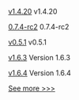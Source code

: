 
[v1.4.20](https://github.com/hyperledger/fabric-sdk-node/releases/tag/v1.4.20) v1.4.20

[0.7.4-rc2](https://github.com/hyperledger/aries-cloudagent-python/releases/tag/0.7.4-rc2) 0.7.4-rc2

[v0.5.1](https://github.com/hyperledger/firefly-helm-charts/releases/tag/v0.5.1) v0.5.1

[v1.6.3](https://github.com/hyperledger-labs/hlf-operator/releases/tag/v1.6.3) Version 1.6.3

[v1.6.4](https://github.com/hyperledger-labs/hlf-operator/releases/tag/v1.6.4) Version 1.6.4


[See more >>>](https://start-here.hyperledger.org/releases)
